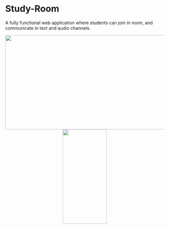 # Study-Room
A fully functional web application where students can join in room, and communicate in text and audio channels.  
<div align="center"> 
  <div>
    <img src="https://i.imgur.com/x75zSa3.gif" width="600" height="300"/>
  </div> 
  <div> 
    <img src="https://i.imgur.com/nBhiEME.gif" width="140" height="300"/>
  </div> 
</div>
